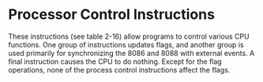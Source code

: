 # Processor Control Instructions
These instructions (see table 2-16) allow programs to control various CPU functions. One group of instructions updates flags, and another group is used primarily for synchronizing the 8086 and 8088 with external events. A final instruction causes the CPU to do nothing. Except for the flag operations, none of the process control instructions affect the flags.
